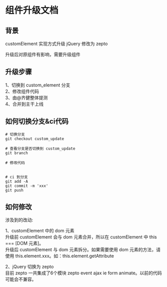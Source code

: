# 组件升级文档

## 背景

customElement 实现方式升级
jQuery 修改为 zepto

升级后对原组件有影响，需要升级组件

## 升级步骤

1、切换到 custom_element 分支   
2、修改组件代码    
3、由@齐健整体提测    
4、合并到主干上线


## 如何切换分支&ci代码

```
# 切换分支
git checkout custom_update

# 查看分支是否切换到 custom_update
git branch

# 修改代码


# ci 到分支
git add -A
git commit -m 'xxx'
git push

```

## 如何修改

涉及到的改动:   

1、customElement 中的 dom 元素    
升级前 customElement 会与 dom 元素合并，所以在 customElement 中 this === [DOM 元素]。    
升级后 customElement 与 dom 元素拆分。如果需要使用 dom 元素的方法，请使用 this.element.xxx。如：this.element.getAttribute    

2、jQuery 切换为 zepto    
目前 zepto 一共集成了6个模块 zepto event ajax ie form animate。以前的代码可能会不兼容。

 



